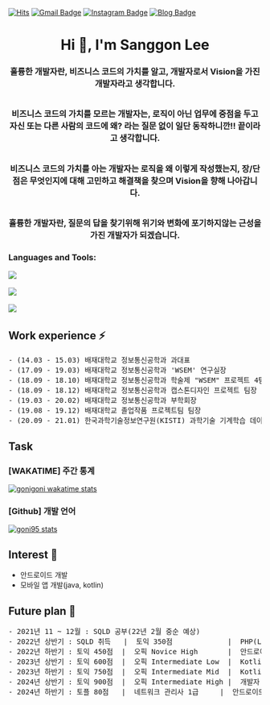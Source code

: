 [![Hits](https://hits.seeyoufarm.com/api/count/incr/badge.svg?url=https%3A%2F%2Fgithub.com%2FGONI95%2Fhit-counter&count_bg=%234B4B4B&title_bg=%23000000&icon=github.svg&icon_color=%23EDEDED&title=VISIT&edge_flat=true)](https://hits.seeyoufarm.com/)   <!-- 방문자 수 : https://hits.seeyoufarm.com/ -->
[![Gmail Badge](https://img.shields.io/badge/Gmail-d14836?style=flat-square&logo=Gmail&logoColor=white&link=mailto:sanggoni009@gmail.com)](mailto:sanggoni009@gmail.com) <!-- 카드 만들기 : https://shields.io/ -->
[![Instagram Badge](https://img.shields.io/badge/-Instagram-dd2a7b?style=flat-square&logo=instagram&logoColor=white&link=https://www.instagram.com/tkd._rhs.95/)](https://www.instagram.com/tkd._rhs.95/) 
[![Blog Badge](http://img.shields.io/badge/-Blog-brightgreen?style=flat-square&logo=FF5722&link=https://blog.naver.com/chajuhui123)](https://goni95.tistory.com/) 



<h1 align="center">Hi 👋, I'm Sanggon Lee</h1>
<h3 align="center">훌륭한 개발자란, 비즈니스 코드의 가치를 알고, 개발자로서 Vision을 가진 개발자라고 생각합니다. <br><br>

비즈니스 코드의 가치를 모르는 개발자는, 로직이 아닌 업무에 중점을 두고 자신 또는 다른 사람의 코드에 왜? 라는 질문 없이 일단 동작하니깐!! 끝이라고 생각합니다. <br><br>

비즈니스 코드의 가치를 아는 개발자는 로직을 왜 이렇게 작성했는지, 장/단점은 무엇인지에 대해 고민하고 해결책을 찾으며 Vision을 향해 나아갑니다. <br><br>

휼륭한 개발자란, 질문의 답을 찾기위해 위기와 변화에 포기하지않는 근성을 가진 개발자가 되겠습니다.</h3>



<h3 align="left">Languages and Tools:</h3>

<p align="left"> <a href="https://developer.android.com" target="_blank"> 
  <img src="https://img.shields.io/badge/Android Studio-3DDC84?style=flat-square&logo=Android Studio&logoColor=white"/></a>&nbsp 
</p>
<p align="left"> <a href="https://www.java.com/ko/" target="_blank"> 
  <img src="https://img.shields.io/badge/Java-007396?style=flat-square&logo=Java&logoColor=white"/></a>&nbsp 
</p>
<p align="left"> <a href="https://kotlinlang.org/" target="_blank"> 
  <img src="https://img.shields.io/badge/Kotlin-7F52FF?style=flat-square&logo=Kotlin&logoColor=white"/></a>&nbsp 
</p>



## Work experience ⚡
<pre>
- (14.03 - 15.03) 배재대학교 정보통신공학과 과대표
- (17.09 - 19.03) 배재대학교 정보통신공학과 'WSEM' 연구실장
- (18.09 - 18.10) 배재대학교 정보통신공학과 학술제 "WSEM" 프로젝트 4팀  | 작품 : '화재예방 SAFE HOUSE'
- (18.09 - 18.12) 배재대학교 정보통신공학과 캡스톤디자인 프로젝트 팀장   | 작품 : '자동화 IOT HOUSE'
- (19.03 - 20.02) 배재대학교 정보통신공학과 부학회장
- (19.08 - 19.12) 배재대학교 졸업작품 프로젝트팀 팀장                   | 작품 : 'CAMPUS LIFE'
- (20.09 - 21.01) 한국과학기술정보연구원(KISTI) 과학기술 기계학습 데이터 구축 사업 '논문전문 텍스트'팀
</pre>


## Task
<h3>[WAKATIME] 주간 통계</h3>

[![gonigoni wakatime stats](https://github-readme-stats.vercel.app/api/wakatime?username=gonigoni)](https://wakatime.com/@gonigoni)

<h3>[Github] 개발 언어</h3>

[![goni95 stats](https://github-readme-stats.vercel.app/api/top-langs/?username=goni95&langs_count=8)](https://wakatime.com/@gonigoni)



## Interest 👀
- 안드로이드 개발
- 모바일 앱 개발(java, kotlin)

## Future plan 🔭
<pre>
- 2021년 11 ~ 12월 : SQLD 공부(22년 2월 중순 예상)
- 2022년 상반기 : SQLD 취득   |  토익 350점             |  PHP(Lalavel)
- 2022년 하반기 : 토익 450점  |  오픽 Novice High       |  안드로이드 라이브러리 배포
- 2023년 상반기 : 토익 600점  |  오픽 Intermediate Low  |  Kotlin (멀티플랫폼) or FrontEnd or IOS
- 2023년 하반기 : 토익 750점  |  오픽 Intermediate Mid  |  Kotlin (멀티플랫폼) or FrontEnd or IOS
- 2024년 상반기 : 토익 900점  |  오픽 Intermediate High |  개발자 스텍 : 수입 창출이 가능한 서비스를 구상하여 어플리케이션을 배포
- 2024년 하반기 : 토플 80점   |  네트워크 관리사 1급     |  안드로이드 개발자 or 프론트앤드 개발자 비전 설계
</pre>
